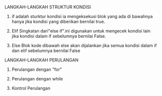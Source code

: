 LANGKAH-LANGKAH STRUKTUR KONDISI

1. if adalah sturktur kondisi ia mengeksekusi blok yang ada di bawahnya hanya jika kondisi yang diberikan bernilai true.

2. Elif Singkatan dari"else if".ini digunakan untuk mengecek kondisi lain jika kondisi dalam if sebelumnya bernilai False.

3. Else Blok kode dibawah else akan dijalankan jika semua kondisi dalam if dan elif sebelumnya bernilai False

LANGKAH-LANGKAH PERULANGAN

1. Perulangan dengan "for"

2. Perulangan dengan while

3. Kontrol Perulangan

